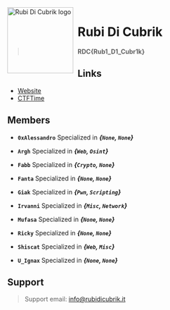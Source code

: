 <img width="150" height="150" align="left" style="float: left; margin: 0 10px 0 0;" alt="Rubi Di Cubrik logo" src="">

# Rubi Di Cubrik

> **RDC{Rub1_D1_Cubr1k}**

##

## Links
*   [Website](http://rubidicubrik.it)
*   [CTFTime](https://ctftime.org/team/168156)

## Members
-   **`0xAlessandro`** Specialized in ***{`None`, `None`}***
*   **`Argh`** Specialized in ***{`Web`, `Osint`}***
-   **`Fabb`** Specialized in ***{`Crypto`, `None`}***
*   **`Fanta`** Specialized in ***{`None`, `None`}***
-   **`Giak`** Specialized in ***{`Pwn`, `Scripting`}***
*   **`Irvanni`** Specialized in ***{`Misc`, `Network`}***
-   **`Mufasa`** Specialized in ***{`None`, `None`}***
*   **`Ricky`** Specialized in ***{`None`, `None`}***
-   **`Shiscat`** Specialized in ***{`Web`, `Misc`}***
*   **`U_Ignax`** Specialized in ***{`None`, `None`}***

## Support

>   Support email: info@rubidicubrik.it
